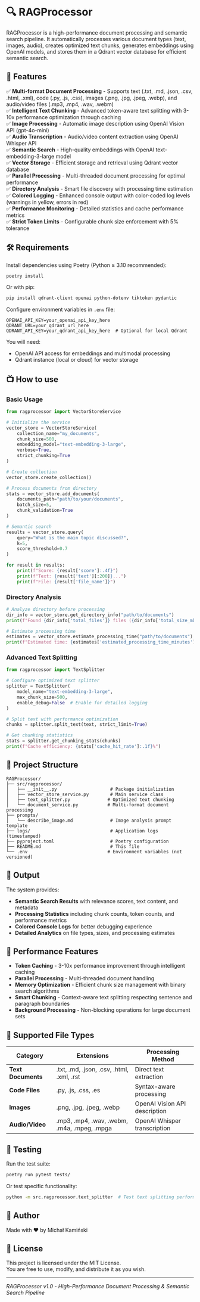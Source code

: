 # 🔍 RAGProcessor

RAGProcessor is a high-performance document processing and semantic search pipeline. It automatically processes various document types (text, images, audio), creates optimized text chunks, generates embeddings using OpenAI models, and stores them in a Qdrant vector database for efficient semantic search.

## 🚀 Features

✅ **Multi-format Document Processing** - Supports text (.txt, .md, .json, .csv, .html, .xml), code (.py, .js, .css), images (.png, .jpg, .jpeg, .webp), and audio/video files (.mp3, .mp4, .wav, .webm)  
✅ **Intelligent Text Chunking** - Advanced token-aware text splitting with 3-10x performance optimization through caching  
✅ **Image Processing** - Automatic image description using OpenAI Vision API (gpt-4o-mini)  
✅ **Audio Transcription** - Audio/video content extraction using OpenAI Whisper API  
✅ **Semantic Search** - High-quality embeddings with OpenAI text-embedding-3-large model  
✅ **Vector Storage** - Efficient storage and retrieval using Qdrant vector database  
✅ **Parallel Processing** - Multi-threaded document processing for optimal performance  
✅ **Directory Analysis** - Smart file discovery with processing time estimation  
✅ **Colored Logging** - Enhanced console output with color-coded log levels (warnings in yellow, errors in red)  
✅ **Performance Monitoring** - Detailed statistics and cache performance metrics  
✅ **Strict Token Limits** - Configurable chunk size enforcement with 5% tolerance  

## 🛠 Requirements

Install dependencies using Poetry (Python ≥ 3.10 recommended):

```bash
poetry install
```

Or with pip:
```bash
pip install qdrant-client openai python-dotenv tiktoken pydantic
```

Configure environment variables in `.env` file:

```env
OPENAI_API_KEY=your_openai_api_key_here
QDRANT_URL=your_qdrant_url_here
QDRANT_API_KEY=your_qdrant_api_key_here  # Optional for local Qdrant
```

You will need:
- OpenAI API access for embeddings and multimodal processing
- Qdrant instance (local or cloud) for vector storage

## 📺 How to use

### Basic Usage

```python
from ragprocessor import VectorStoreService

# Initialize the service
vector_store = VectorStoreService(
    collection_name="my_documents",
    chunk_size=500,
    embedding_model="text-embedding-3-large",
    verbose=True,
    strict_chunking=True
)

# Create collection
vector_store.create_collection()

# Process documents from directory
stats = vector_store.add_documents(
    documents_path="path/to/your/documents",
    batch_size=5,
    chunk_validation=True
)

# Semantic search
results = vector_store.query(
    query="What is the main topic discussed?",
    k=5,
    score_threshold=0.7
)

for result in results:
    print(f"Score: {result['score']:.4f}")
    print(f"Text: {result['text'][:200]}...")
    print(f"File: {result['file_name']}")
```

### Directory Analysis

```python
# Analyze directory before processing
dir_info = vector_store.get_directory_info("path/to/documents")
print(f"Found {dir_info['total_files']} files ({dir_info['total_size_mb']:.2f} MB)")

# Estimate processing time
estimates = vector_store.estimate_processing_time("path/to/documents")
print(f"Estimated time: {estimates['estimated_processing_time_minutes']:.1f} minutes")
```

### Advanced Text Splitting

```python
from ragprocessor import TextSplitter

# Configure optimized text splitter
splitter = TextSplitter(
    model_name="text-embedding-3-large",
    max_chunk_size=500,
    enable_debug=False  # Enable for detailed logging
)

# Split text with performance optimization
chunks = splitter.split_text(text, strict_limit=True)

# Get chunking statistics
stats = splitter.get_chunking_stats(chunks)
print(f"Cache efficiency: {stats['cache_hit_rate']:.1f}%")
```

## 🔹 Project Structure

```
RAGProcessor/
├── src/ragprocessor/
│   ├── __init__.py                    # Package initialization
│   ├── vector_store_service.py        # Main service class
│   ├── text_splitter.py              # Optimized text chunking
│   └── document_service.py           # Multi-format document processing
├── prompts/
│   └── describe_image.md              # Image analysis prompt template
├── logs/                              # Application logs (timestamped)
├── pyproject.toml                     # Poetry configuration
├── README.md                          # This file
└── .env                              # Environment variables (not versioned)
```

## 📂 Output

The system provides:

- **Semantic Search Results** with relevance scores, text content, and metadata
- **Processing Statistics** including chunk counts, token counts, and performance metrics
- **Colored Console Logs** for better debugging experience
- **Detailed Analytics** on file types, sizes, and processing estimates

## 🎯 Performance Features

- **Token Caching** - 3-10x performance improvement through intelligent caching
- **Parallel Processing** - Multi-threaded document handling
- **Memory Optimization** - Efficient chunk size management with binary search algorithms
- **Smart Chunking** - Context-aware text splitting respecting sentence and paragraph boundaries
- **Background Processing** - Non-blocking operations for large document sets

## 📍 Supported File Types

| Category | Extensions | Processing Method |
|----------|------------|-------------------|
| **Text Documents** | .txt, .md, .json, .csv, .html, .xml, .rst | Direct text extraction |
| **Code Files** | .py, .js, .css, .es | Syntax-aware processing |
| **Images** | .png, .jpg, .jpeg, .webp | OpenAI Vision API description |
| **Audio/Video** | .mp3, .mp4, .wav, .webm, .m4a, .mpeg, .mpga | OpenAI Whisper transcription |

## 🧪 Testing

Run the test suite:

```bash
poetry run pytest tests/
```

Or test specific functionality:

```bash
python -m src.ragprocessor.text_splitter  # Test text splitting performance
```

## 👤 Author

Made with ❤️ by Michał Kamiński

## 🧾 License

This project is licensed under the MIT License.  
You are free to use, modify, and distribute it as you wish.

---

*RAGProcessor v1.0 - High-Performance Document Processing & Semantic Search Pipeline*
